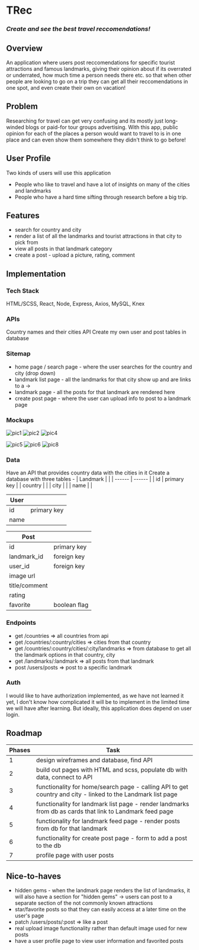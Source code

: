 # TRec

### _Create and see the best travel reccomendations!_

## Overview

An application where users post reccomendations for specific tourist attractions and famous landmarks, giving their opinion about if its overrated or underrated, how much time a person needs there etc. so that when other people are looking to go on a trip they can get all their reccomendations in one spot, and even create their own on vacation!

## Problem

Researching for travel can get very confusing and its mostly just long-winded blogs or paid-for tour groups advertising. With this app, public opinion for each of the places a person would want to travel to is in one place and can even show them somewhere they didn't think to go before!

## User Profile

Two kinds of users will use this application

- People who like to travel and have a lot of insights on many of the cities and landmarks
- People who have a hard time sifting through research before a big trip.

## Features

- search for country and city
- render a list of all the landmarks and tourist attractions in that city to pick from
- view all posts in that landmark category
- create a post - upload a picture, rating, comment

## Implementation

### Tech Stack

HTML/SCSS, React, Node, Express, Axios, MySQL, Knex

### APIs

Country names and their cities API
Create my own user and post tables in database

### Sitemap

- home page / search page - where the user searches for the country and city (drop down)
- landmark list page - all the landmarks for that city show up and are links to a ->
- landmark page - all the posts for that landmark are rendered here
- create post page - where the user can upload info to post to a landmark page

### Mockups
![pic1](https://github.com/malyesh/trec-client/assets/74512928/346fb558-0ca2-4bc8-9b59-d5c40f796b02) ![pic2](https://github.com/malyesh/trec-client/assets/74512928/aa1283d2-11d2-4537-8d63-2d6c4094c092)
![pic4](https://github.com/malyesh/trec-client/assets/74512928/19cb1d80-09a7-4e2c-a33e-cab53a4291ce)

![pic5](https://github.com/malyesh/trec-client/assets/74512928/ca63dad2-4ce0-4905-99bb-3e463f64766d) ![pic6](https://github.com/malyesh/trec-client/assets/74512928/31b1be56-550c-4a17-9eba-7e25e5af94bd)
![pic8](https://github.com/malyesh/trec-client/assets/74512928/4bd76f69-e654-4b1e-a979-6395b52c2faf)

### Data

Have an API that provides country data with the cities in it
Create a database with three tables -
| Landmark | |
| ------ | ------ |
| id | primary key |
| country | |
| city | |
| name | |

| User |             |
| ---- | ----------- |
| id   | primary key |
| name |             |

| Post          |              |
| ------------- | ------------ |
| id            | primary key  |
| landmark_id   | foreign key  |
| user_id       | foreign key  |
| image url     |              |
| title/comment |              |
| rating        |              |
| favorite      | boolean flag |

### Endpoints

- get /countries => all countries from api
- get /countries/:country/cities => cities from that country
- get /countries/:country/cities/:city/landmarks => from database to get all the landmark options in that country, city
- get /landmarks/:landmark => all posts from that landmark
- post /users/posts => post to a specific landmark

### Auth

I would like to have authorization implemented, as we have not learned it yet, I don't know how complicated it will be to implement in the limited time we will have after learning. But ideally, this application does depend on user login.

## Roadmap

| Phases | Task                                                                                                        |
| ------ | ----------------------------------------------------------------------------------------------------------- |
| 1      | design wireframes and database, find API                                                                    |
| 2      | build out pages with HTML and scss, populate db with data, connect to API                                   |
| 3      | functionality for home/search page - calling API to get country and city - linked to the Landmark list page |
| 4      | functionality for landmark list page - render landmarks from db as cards that link to Landmark feed page    |
| 5      | functionality for landmark feed page - render posts from db for that landmark                               |
| 6      | functionality for create post page - form to add a post to the db                                           |
| 7      | profile page with user posts                                                                                |

## Nice-to-haves

- hidden gems - when the landmark page renders the list of landmarks, it will also have a section for "hidden gems" -> users can post to a separate section of the not commonly known attractions
- star/favorite posts so that they can easily access at a later time on the user's page
- patch /users/posts/:post => like a post
- real upload image functionality rather than default image used for new posts
- have a user profile page to view user information and favorited posts
